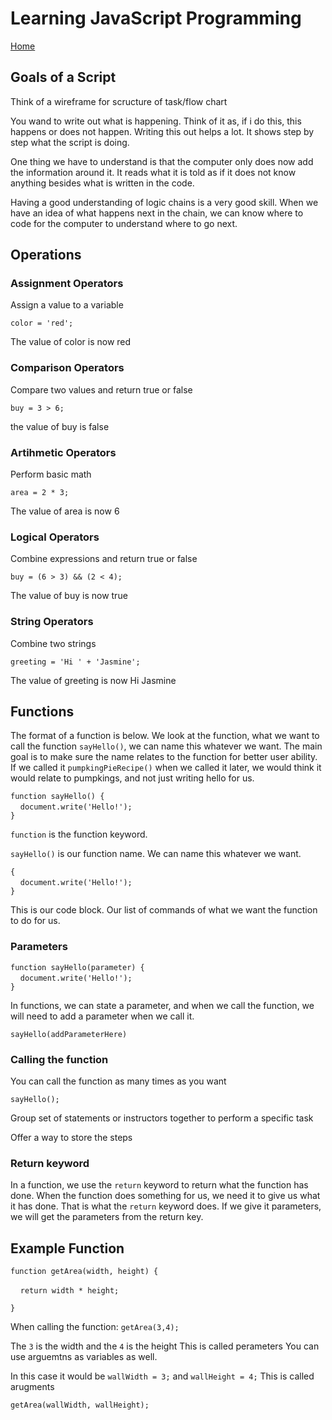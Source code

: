 # Learning JavaScript Programming

[Home](https://fadnesscharlie.github.io/reading-notes/102)

## Goals of a Script

Think of a wireframe for scructure of task/flow chart

You wand to write out what is happening. Think of it as, if i do this, this happens or does not happen. Writing this out helps a lot. It shows step by step what the script is doing.

One thing we have to understand is that the computer only does now add the information around it. It reads what it is told as if it does not know anything besides what is written in the code.

Having a good understanding of logic chains is a very good skill. When we have an idea of what happens next in the chain, we can know where to code for the computer to understand where to go next.

## Operations

### **Assignment Operators**

Assign a value to a variable

`color = 'red';`

The value of color is now red

### **Comparison Operators**

Compare two values and return true or false

`buy = 3 > 6;`

the value of buy is false

### **Artihmetic Operators**

Perform basic math

`area = 2 * 3;`

The value of area is now 6

### **Logical Operators**

Combine expressions and return true or false

`buy = (6 > 3) && (2 < 4);`

The value of buy is now true

### **String Operators**

Combine two strings

`greeting = 'Hi ' + 'Jasmine';`

The value of greeting is now Hi Jasmine

## Functions

The format of a function is below. We look at the function, what we want to call the function `sayHello()`, we can name this whatever we want. The main goal is to make sure the name relates to the function for better user ability. If we called it `pumpkingPieRecipe()` when we called it later, we would think it would relate to pumpkings, and not just writing hello for us.

`function sayHello() {`  
&nbsp;&nbsp;&nbsp;&nbsp;`document.write('Hello!');`  
`}`

`function` is the function keyword.

`sayHello()` is our function name. We can name this whatever we want.

`{`  
&nbsp;&nbsp;&nbsp;&nbsp;`document.write('Hello!');`  
`}`

This is our code block. Our list of commands of what we want the function to do for us.

### Parameters

`function sayHello(parameter) {`  
&nbsp;&nbsp;&nbsp;&nbsp;`document.write('Hello!');`  
`}`

In functions, we can state a parameter, and when we call the function, we will need to add a parameter when we call it.

`sayHello(addParameterHere)`

### Calling the function

You can call the function as many times as you want

`sayHello();`

Group set of statements or instructors together to perform a specific task

Offer a way to store the steps

### Return keyword

In a function, we use the `return` keyword to return what the function has done. When the function does something for us, we need it to give us what it has done. That is what the `return` keyword does. If we give it parameters, we will get the parameters from the return key.

## Example Function

`function getArea(width, height) {`

&nbsp;&nbsp;&nbsp;&nbsp;`return width * height;`

`}`

When calling the function:
`getArea(3,4);`

The `3` is the width and the `4` is the height
This is called perameters
You can use arguemtns as variables as well.

In this case it would be `wallWidth = 3;` and `wallHeight = 4;`
This is called arugments

`getArea(wallWidth, wallHeight);`
